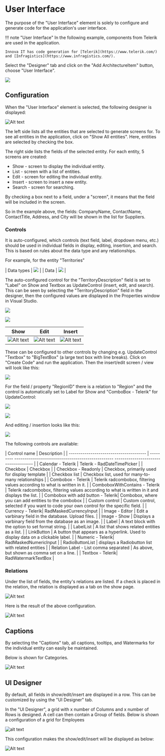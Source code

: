 # User Interface

The purpose of the "User Interface" element is solely to configure and generate code for the application's user interface.

!!! note "User Interface"
    In the following example, components from Telerik are used in the application.

    Innova IT has code generation for [Telerik](https://www.telerik.com/) and [Infragistics](https://www.infragistics.com/).

Select the "Designer" tab and click on the "Add ArchitectureItem" button, choose "User Interface".

![](../media/ui_0.png)

## Configuration

When the "User Interface" element is selected, the following designer is displayed:

![Alt text](media/wpf-ui-5.png)

The left side lists all the entities that are selected to generate screens for. To see all entities in the application, click on "Show All entities". Here, entities are selected by checking the box.

The right side lists the fields of the selected entity. For each entity, 5 screens are created:

- Show - screen to display the individual entity.
- List - screen with a list of entities.
- Edit - screen for editing the individual entity.
- Insert - screen to insert a new entity.
- Search - screen for searching.

By checking a box next to a field, under a "screen", it means that the field will be included in the screen.

So in the example above, the fields: CompanyName, ContactName, ContactTitle, Address, and City will be shown in the list for Suppliers.

### Controls

It is auto-configured, which controls (text field, label, dropdown menu, etc.) should be used in individual fields in display, editing, insertion, and search. This is based on rules about the data type and any relationships.

For example, for the entity "Territories"

| Data types | ![](media/ui_2021-02-08-13-16-18.png) |
| Data | ![](media/_ui2021-02-08-13-14-51.png) |

The auto-configured control for the "TerritoryDescription" field is set to "Label" on Show and Textbox as UpdateControl (insert, edit, and search). This can be seen by selecting the "TerritoryDescription" field in the designer, then the configured values are displayed in the Properties window in Visual Studio.

![](../media/ui_3.png)

![](../media/ui_4.png)

| Show | Edit | Insert |
| -------------------------------------------- | ---------------------------------------- | ----------------------------------- |
| ![Alt text](media/wpf-ui.png) | ![Alt text](media/wpf-ui-1.png) | ![Alt text](media/wpf-ui-2.png) |

These can be configured to other controls by changing e.g. UpdateControl "Textbox" to "BigTextBox" (a large text box with line breaks). Click on "Create Code" and run the application. Then the insert/edit screen / view will look like this:

![](../media/ui_5.png)

For the field / property "RegionID" there is a relation to "Region" and the control is automatically set to Label for Show and "ComboBox - Telerik" for UpdateControl:

![](../media/ui_6.png)

![](../media/ui_7.png)

And editing / insertion looks like this:

![](../media/ui_8.png)

The following controls are available:

| Control name | Description |
| --------------------------------------- | --------- -------------------------------------------------- ------------------------------------- |
| Calendar - Telerik | Telerik - RadDateTimePicker |
| Checkbox | Checkbox |
| Checkbox - Readonly | Checkbox, primarily used for display template |
| Checkbox list | Checkbox list, used for many-to-many relationships |
| Combobox - Telerik | Telerik radcombobox, filtering values according to what is written in it. |
| ComboboxWithContains - Telerik | Telerik radcombobox, filtering values according to what is written in it and displays the list. |
| Combobox with add button - Telerik| Combobox, where you can add entities to the combobox |
| Custom control | Custom control, selected if you want to code your own control for the specific field. |
| Currency - Telerik| RadMaskedCurrencyInput |
| Image - Editor | Edit a varbinary field in the database. Upload files. |
| Image - Show | Displays a varbinary field from the database as an image. |
| Label | A text block with the option to set format string. |
| LabelList | A list that shows related entities as a list. |
| LinkButton | A button that appears as a hyperlink. Used to display data on a clickable label. |
| Numeric - Telerik| RadMaskedNumericInput |
| RadioButtonList | displays a Radiobutton list with related entities |
| Relation Label - List comma separated | As above, but shown as comma set on a line. |
| Textbox - Telerik| RadWatermarkTextBox  |

### Relations

Under the list of fields, the entity's relations are listed. If a check is placed in the relation, the relation is displayed as a tab on the show page.

![Alt text](media/wpf-ui-3.png)

Here is the result of the above configuration.

![Alt text](media/wpf-ui-4.png)

## Captions

By selecting the "Captions" tab, all captions, tooltips, and Watermarks for the individual entity can easily be maintained.

Below is shown for Categories.

![Alt text](media/wpf-ui-6.png)

## UI Designer

By default, all fields in show/edit/insert are displayed in a row. This can be customized by using the "UI Designer" tab.

In the "UI Designer", a grid with x number of Columns and x number of Rows is designed. A cell can then contain a Group of fields. Below is shown a configuration of a grid for Employees

![alt text](media/wpf-ui-9.png)

This configuration makes the show/edit/insert will be displayed as below:

![Alt text](media/wpf-ui-8.png)